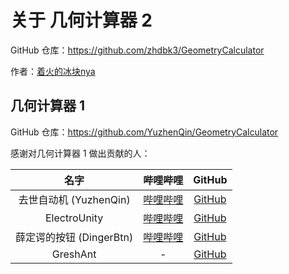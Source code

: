 # 关于 几何计算器 2

GitHub 仓库：<a href="https://github.com/zhdbk3/GeometryCalculator"
target="_blank">https://github.com/zhdbk3/GeometryCalculator</a>

作者：<a href="https://space.bilibili.com/551409211"
target="_blank">着火的冰块nya</a>

## 几何计算器 1

GitHub 仓库：<a href="https://github.com/YuzhenQin/GeometryCalculator"
target="_blank">https://github.com/YuzhenQin/GeometryCalculator</a>

感谢对几何计算器 1 做出贡献的人：

|         名字         |                                  哔哩哔哩                                   |                                GitHub                                |
|:------------------:|:-----------------------------------------------------------------------:|:--------------------------------------------------------------------:|
| 去世自动机 (YuzhenQin)  | <a href="https://space.bilibili.com/470160343" target="_blank">哔哩哔哩</a> |  <a href="https://github.com/YuzhenQin1" target="_blank">GitHub</a>  |
|    ElectroUnity    | <a href="https://space.bilibili.com/562633104" target="_blank">哔哩哔哩</a> | <a href="https://github.com/ElectroUnity" target="_blank">GitHub</a> |
| 薛定谔的按钮 (DingerBtn) | <a href="https://space.bilibili.com/668182235" target="_blank">哔哩哔哩</a> |  <a href="https://github.com/DingerBtn" target="_blank">GitHub</a>   |
|      GreshAnt      |                                    -                                    | <a href="https://github.com/Kevin-O-Hsu" target="_blank">GitHub</a>  |
